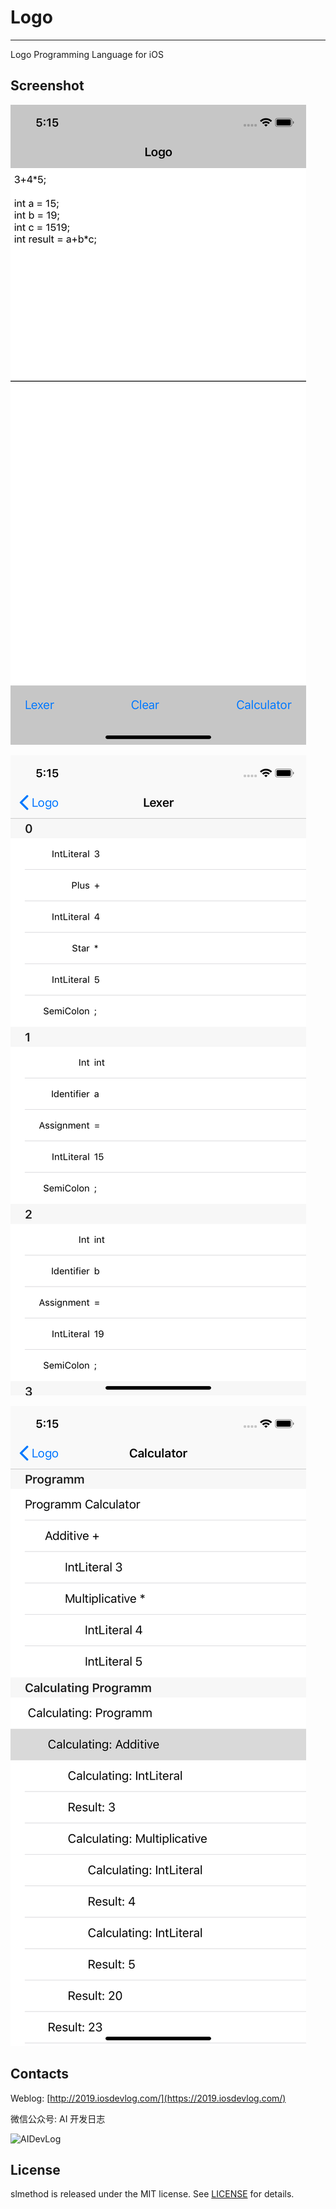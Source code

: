 # Logo

---

Logo Programming Language for iOS

## Screenshot

![editor](screenshot/editor.png)

![token](screenshot/token.png)

![parse](screenshot/parse.png)

## Contacts

Weblog: [http://2019.iosdevlog.com/](https://2019.iosdevlog.com/)

微信公众号: AI 开发日志

![AIDevLog](https://2019.iosdevlog.com/uploads/AIDevLog.png)

## License

slmethod is released under the MIT license. See [LICENSE](LICENSE) for details.
